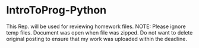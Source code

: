 # IntroToProg-Python
This Rep. will be used for reviewing homework files.
NOTE: Please ignore temp files. Document was open when file was zipped. Do not want to delete original posting to ensure that my work was uploaded within the deadline.
